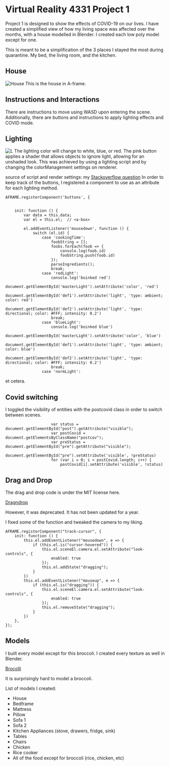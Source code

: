 # Virtual Reality 4331 Project 1
Project 1 is designed to show the effects of COVID-19 on our lives.
I have created a simplified view of how my living space was affected over the months, with a house modelled in Blender. I created each low poly model except for one.

This is meant to be a simplification of the 3 places I stayed the most during quarantine. My bed, the living room, and the kitchen.
## House
![House](https://i.imgur.com/uaqNwKv.png)
This is the house in A-frame.

## Instructions and Interactions

There are instructions to move using WASD upon entering the scene.
Additionally, there are buttons and instructions to apply lighting effects and COVID mode.

## Lighting
![L](https://i.imgur.com/rMlTW9c.png)
The lighting color will change to white, blue, or red.
The pink button applies a shader that allows objects to ignore light, allowing for an unshaded look.
This was achieved by using a lighting script and by changing the colorManagement settings on renderer.

source of script and render settings: my [Stackoverflow question](https://stackoverflow.com/questions/63964389/ignore-lighting-in-a-frame-imported-gltf-model-similarly-to-blender/63973677#63973677)
In order to keep track of the buttons, I registered a component to use as an attribute for each lighting method.
```
AFRAME.registerComponent('buttons', {


    init: function () {
        var data = this.data;
        var el = this.el;  // <a-box>

        el.addEventListener('mousedown', function () {
            switch (el.id) {
                case 'cookingTime':
                    foobString = [];
                    foobs.forEach(foob => {
                        console.log(foob.id)
                        foobString.push(foob.id)
                    });
                    parseIngredients();
                    break;
                case 'redLight':
                    console.log('boinked red')
                    document.getElementById('masterLight').setAttribute('color', 'red')
                    document.getElementById('def1').setAttribute('light', 'type: ambient; color: red')
                    document.getElementById('def2').setAttribute('light', 'type: directional; color: #FFF; intensity: 0.2')
                    break;
                case 'blueLight':
                    console.log('boinked blue')
                    document.getElementById('masterLight').setAttribute('color', 'blue')
                    document.getElementById('def1').setAttribute('light', 'type: ambient; color: blue')
                    document.getElementById('def2').setAttribute('light', 'type: directional; color: #FFF; intensity: 0.2')
                    break;
                case 'normLight':
``` 
et cetera.

## Covid switching

I toggled the visibility of entities with the postcovid class in order to switch between scenes.
```
                    var status =  document.getElementById("post").getAttribute("visible");
                    var postCovid = document.getElementsByClassName("postcov");
                    var preStatus = document.getElementById("pre").getAttribute("visible");
                    document.getElementById("pre").setAttribute('visible', !preStatus)
                    for (var i = 0; i < postCovid.length; i++) {
                        postCovid[i].setAttribute('visible', !status)
```

## Drag and Drop
The drag and drop code is under the MIT license here.

[Dragndrop](https://github.com/extraymond/aframe-mouse-dragndrop)

However, it was deprecated. It has not been updated for a year.

I fixed some of the function and tweaked the camera to my liking.

```
AFRAME.registerComponent("track-cursor", {
    init: function () {
        this.el.addEventListener("mousedown", e => {
            if (this.el.is("cursor-hovered")) {
                this.el.sceneEl.camera.el.setAttribute("look-controls", {
                    enabled: true
                });
                this.el.addState("dragging");
            }
        })
        this.el.addEventListener("mouseup", e => {
            if (this.el.is("dragging")) {
                this.el.sceneEl.camera.el.setAttribute("look-controls", {
                    enabled: true
                });
                this.el.removeState("dragging");
            }
        })
    },
});
```

## Models
I built every model except for this broccoli. I created every texture as well in Blender.

[Brocolli](https://sketchfab.com/3d-models/foodtent-broccolirework-eba77c4126d2458a93481231c4831b3b)

It is surprisingly hard to model a broccoli.

List of models I created:
* House
* Bedframe
* Mattress
* Pillow
* Sofa 1
* Sofa 2
* Kitchen Appliances (stove, drawers, fridge, sink)
* Tables
* Chairs
* Chicken
* Rice cooker
* All of the food except for broccoli (rice, chicken, etc)

